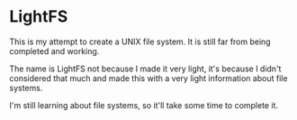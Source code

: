 # LightFS
This is my attempt to create a UNIX file system. It is still far from being completed and working.

The name is LightFS not because I made it very light, it's because I didn't considered that much and made this with a very light information about file systems.

I'm still learning about file systems, so it'll take some time to complete it.
